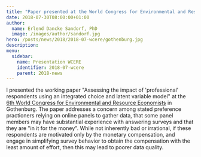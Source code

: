 ```yaml
---
title: "Paper presented at the World Congress for Environmental and Resource Economists"
date: 2018-07-30T08:00:00+01:00
author:
  name: Erlend Dancke Sandorf, PhD
  image: /images/author/sandorf.jpg
hero: /posts/news/2018/2018-07-wcere/gothenburg.jpg
description: 
menu:
  sidebar:
    name: Presentation WCERE
    identifier: 2018-07-wcere
    parent: 2018-news
---
```


I presented the working paper "Assessing the impact of 'professional' respondents using an integrated choice and latent variable model" at the [6th World Congress for Environmental and Resource Economists](http://www.eaere-conferences.org/index.php?y=2018) in Gothenburg. The paper addresses a concern among stated preference practioners relying on online panels to gather data, that some panel members may have substantial experience with answering surveys and that they are "in it for the money". While not inherently bad or irrational, if these respondents are motivated only by the monetary compensation, and engage in simplifying survey behavior to obtain the compensation with the least amount of effort, then this may lead to poorer data quality.